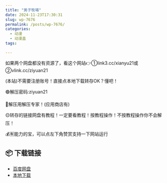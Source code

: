 ```yaml
---
title: "男子牧場"
date: 2024-11-23T17:30:31
slug: wp-7676
permalink: /posts/wp-7676/
categories:
  - 动漫
  - 动漫盖
tags:

---
```


如果两个网盘都没有资源了，看这个网站👉①link3.cc/xianyu21或②vlink.cc/ziyuan21

(本站)不需要注册账号！直接点本地下载转存OK？懂吧！

🟢解压密码:ziyuan21

🔵解压用解压专家！(应用商店有)

🟡转存的链接网盘有教程！一定要看教程！按教程操作！不按教程操作你不会解压！

💰🈶能力的宝，可以点左下角赞赏支持一下网站运行

## 📦 下载链接
- [百度网盘](https://blziyuan21.com/pay-download/7676?key=2f7bd1914a&down_id=0)
- [本地下载](https://blziyuan21.com/pay-download/7676?key=2f7bd1914a&down_id=1)

